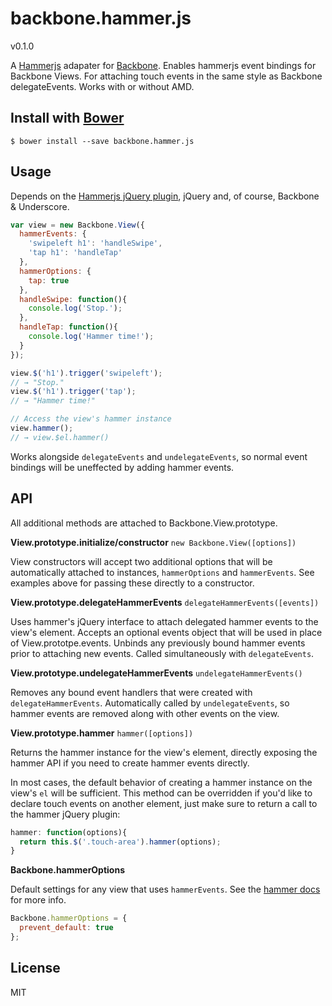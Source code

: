 # backbone.hammer.js

v0.1.0

A [Hammerjs](http://eightmedia.github.io/hammer.js/) adapater for
[Backbone](http://backbonejs.org). Enables hammerjs event
bindings for Backbone Views. For attaching touch events in the same
style as Backbone delegateEvents. Works with or without AMD.

## Install with [Bower](http://bower.io/)

```
$ bower install --save backbone.hammer.js
```

## Usage

Depends on the [Hammerjs jQuery
plugin](https://github.com/EightMedia/hammer.js/blob/master/dist/jquery.hammer.js),
jQuery and, of course, Backbone & Underscore.

```javascript
var view = new Backbone.View({
  hammerEvents: {
    'swipeleft h1': 'handleSwipe',
    'tap h1': 'handleTap'
  },
  hammerOptions: {
    tap: true
  },
  handleSwipe: function(){
    console.log('Stop.');
  },
  handleTap: function(){
    console.log('Hammer time!');
  }
});

view.$('h1').trigger('swipeleft');
// → "Stop."
view.$('h1').trigger('tap');
// → "Hammer time!"

// Access the view's hammer instance
view.hammer();
// → view.$el.hammer()
```

Works alongside `delegateEvents` and `undelegateEvents`, so normal event
bindings will be uneffected by adding hammer events.

## API

All additional methods are attached to Backbone.View.prototype.

**View.prototype.initialize/constructor** `new Backbone.View([options])`

View constructors will accept two additional options that will be
automatically attached to instances, `hammerOptions` and `hammerEvents`.
See examples above for passing these directly to a constructor.

**View.prototype.delegateHammerEvents** `delegateHammerEvents([events])`

Uses hammer's jQuery interface to attach delegated hammer events to the
view's element. Accepts an optional events object that will be used in
place of View.prototpe.events. Unbinds any previously bound hammer
events prior to attaching new events. Called simultaneously with
`delegateEvents`.

**View.prototype.undelegateHammerEvents** `undelegateHammerEvents()`

Removes any bound event handlers that were created with
`delegateHammerEvents`. Automatically called by `undelegateEvents`, so
hammer events are removed along with other events on the view.

**View.prototype.hammer** `hammer([options])`

Returns the hammer instance for the view's element, directly exposing
the hammer API if you need to create hammer events directly.

In most cases, the default behavior of creating a hammer instance on the
view's `el` will be sufficient. This method can be overridden if you'd
like to declare touch events on another element, just make sure to
return a call to the hammer jQuery plugin:

```javascript
hammer: function(options){
  return this.$('.touch-area').hammer(options);
}
```

**Backbone.hammerOptions**

Default settings for any view that uses `hammerEvents`. See the [hammer
docs](https://github.com/EightMedia/hammer.js/wiki/Getting-Started#gesture-options) for more info.

```javascript
Backbone.hammerOptions = {
  prevent_default: true
};
```

## License

MIT

